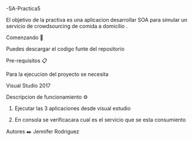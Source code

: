 -SA-Practica5

El objetivo de la practiva es una aplicacion desarrollar SOA para simular un servicio de crowdsourcing de comida a domicilio .

Comenzando 🚀

Puedes descargar el codigo funte del repositorio

Pre-requisitos 📋

Para la ejecucion del proyecto se necesita

Visual Studio 2017


Descripcion de funcionamiento ⚙️

1. Ejecutar las 3 aplicaciones desde visual estudio

2. En consola se verificacara cual es el servicio que se esta consumiento



Autores ✒️
Jennifer Rodriguez
